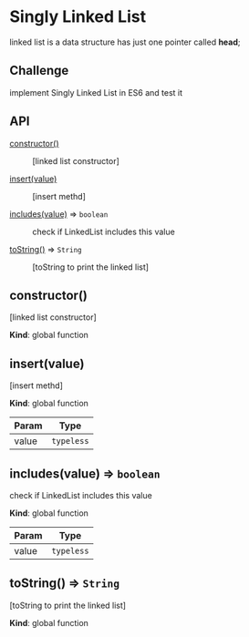 # Singly Linked List
linked list is a data structure has just one pointer called **head**;

## Challenge
implement Singly Linked List in ES6 and test it

## API

<dl>
<dt><a href="#constructor">constructor()</a></dt>
<dd><p>[linked list constructor]</p>
</dd>
<dt><a href="#insert">insert(value)</a></dt>
<dd><p>[insert methd]</p>
</dd>
<dt><a href="#includes">includes(value)</a> ⇒ <code>boolean</code></dt>
<dd><p>check if LinkedList includes this value</p>
</dd>
<dt><a href="#toString">toString()</a> ⇒ <code>String</code></dt>
<dd><p>[toString to print the linked list]</p>
</dd>
</dl>

<a name="constructor"></a>

## constructor()
[linked list constructor]

**Kind**: global function  
<a name="insert"></a>

## insert(value)
[insert methd]

**Kind**: global function  

| Param | Type |
| --- | --- |
| value | <code>typeless</code> |

<a name="includes"></a>

## includes(value) ⇒ <code>boolean</code>
check if LinkedList includes this value

**Kind**: global function  

| Param | Type |
| --- | --- |
| value | <code>typeless</code> |

<a name="toString"></a>

## toString() ⇒ <code>String</code>
[toString to print the linked list]

**Kind**: global function  
